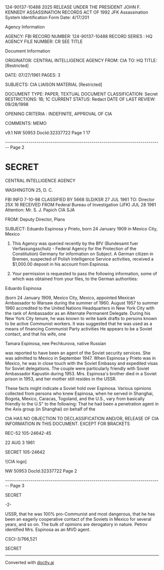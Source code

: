 124-90137-10488 2025 RELEASE UNDER THE PRESIDENT JOHN F. KENNEDY ASSASSINATION RECORDS ACT OF 1992
JFK Assassination System Identification Form Date: 4/17/201

Agency Information

AGENCY: FBI
RECORD NUMBER: 124-90137-10488
RECORD SERIES : HQ
AGENCY FILE NUMBER: CR SEE TITLE

Document Information

ORIGINATOR: CENTRAL INTELLIGENCE AGENCY
FROM: CIA
TO: HQ
TITLE: [Restricted]

DATE: 07/27/1961
PAGES: 3

SUBJECTS: CIA LIAISON MATERIAL
[Restricted]

DOCUMENT TYPE: PAPER, TEXTUAL DOCUMENT
CLASSIFICATION: Secret
RESTRICTIONS: 1B; 1C
CURRENT STATUS: Redact
DATE OF LAST REVIEW: 09/28/1998

OPENING CRITERIA : INDEFINITE, APPROVAL OF CIA

COMMENTS: MEMO

v9.1
NW 50953 DocId:32337722 Page 1
17


-------------------------------------------------------------------------------- Page 2

# SECRET

CENTRAL INTELLIGENCE AGENCY

WASHINGTON 25, D. C.

FBI INFO 7-10-98
CLASSIFIED BY 5668 SLD/KSR 27 JUL 1961
TO: Director 25X 16 RECEIVED FROM
Federal Bureau of Investigation (JFK) JUL 28 1961
Attention: Mr. S. J. Papich CIA SJA

FROM: Deputy Director, Plans

SUBJECT: Eduardo Espinosa y Prieto, born 24 January 1909 in Mexico City, Mexico

1. This Agency was queried recently by the BfV (Bundesamt fuer Verfassungsschutz - Federal Agency for the Protection of the Constitution) Germany for information on Subject. A German citizen in Bremen, suspected of Polish Intelligence Service activities, received a $1,000.00 deposit in his account from Espinosa.

2. Your permission is requested to pass the following information, some of which was obtained from your files, to the German authorities:

Eduardo Espinosa

(born 24 January 1909, Mexico City, Mexico, appointed Mexican Ambassador to Warsaw during the summer of 1960. August 1957 to summer 1960 accredited to the United Nations Headquarters in New York City with the rank of Ambassador as an Alternate Permanent Delegate. During his New York City tenure, he was known to write bank drafts to persons known to be active Communist workers. It was suggested that he was used as a means of financing Communist Party activities He appears to be a Soviet contact, and that his wife, one

Tamara Espinosa, nee Pechkurova, native Russian

was reported to have been an agent of the Soviet security services. She was admitted to Mexico in September 1947. When Espinosa y Prieto was in Mexico, he was in close touch with the Soviet Embassy and expedited visas for Soviet delegations. The couple were particularly friendly with Soviet Ambassador Kapustin during 1953. Mrs. Espinosa's brother died in a Soviet prison in 1953, and her mother still resides in the USSR.

These facts might indicate a Soviet hold over Espinosa. Various opinions collected from persons who knew Espinosa, when he served in Shanghai, Bogota, Mexico, Caracas, Togoland, and the U.S., vary from basically friendly to the U.S" to the following: That he had been a penetration agent in the Axis group (in Shanghai) on behalf of the

CIA HAS NO OBJECTION TO
DECLASSIFICATION AND/OR,
RELEASE OF CIA INFORMATION IN THIS DOCUMENT. EXCEPT FOR BRACKETS

REC-52 105-24642-45

22 AUG 3 1961

SECRET 105-24642

![CIA logo]

NW 50953 DocId:32337722 Page 2


-------------------------------------------------------------------------------- Page 3

SECRET

-2-

USSR, that he was 100% pro-Communist and most dangerous, that he has been an eagerly cooperative contact of the Soviets in Mexico for several years, and so on. The bulk of opinions are derogatory in nature. Petrov identified Mrs. Espinosa as an MVD agent.

CSCI-3/766,521

SECRET


---
Converted with [doctly.ai](https://doctly.ai)